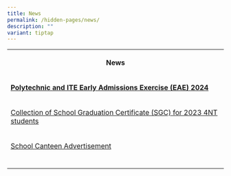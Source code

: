 ```yaml
---
title: News
permalink: /hidden-pages/news/
description: ""
variant: tiptap
---
```

<p></p>
<p></p>
<table style="minWidth: 25px">
<colgroup>
<col>
</colgroup>
<tbody>
<tr>
<th rowspan="1" colspan="1">
<p>News</p>
</th>
</tr>
<tr>
<td rowspan="1" colspan="1">
<p><strong><u>Polytechnic and ITE Early Admissions Exercise (EAE) 2024</u></strong>
</p>
</td>
</tr>
<tr>
<td rowspan="1" colspan="1">
<p><a href="/news/permalink/collection-of-school-graduation-certificate-sgc-for-2023-4nt-students/" rel="noopener noreferrer nofollow" target="_blank">Collection of School Graduation Certificate (SGC) for 2023 4NT students</a>
</p>
</td>
</tr>
<tr>
<td rowspan="1" colspan="1">
<p><a href="/news/permalink/canteen/" rel="noopener noreferrer nofollow" target="_blank">School Canteen Advertisement</a>
</p>
</td>
</tr>
<tr>
<td rowspan="1" colspan="1">
<p></p>
</td>
</tr>
</tbody>
</table>
<p></p>